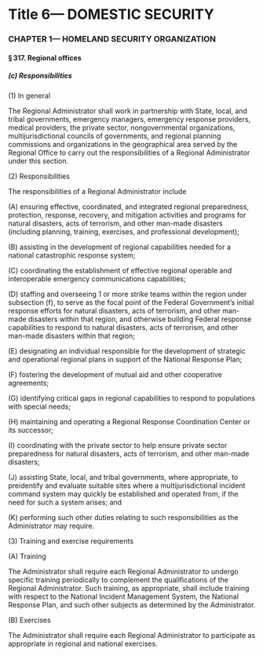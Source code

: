 
# Title 6— DOMESTIC SECURITY
### CHAPTER 1— HOMELAND SECURITY ORGANIZATION
#### § 317. Regional offices
##### (c) Responsibilities

(1) In general

The Regional Administrator shall work in partnership with State, local, and tribal governments, emergency managers, emergency response providers, medical providers, the private sector, nongovernmental organizations, multijurisdictional councils of governments, and regional planning commissions and organizations in the geographical area served by the Regional Office to carry out the responsibilities of a Regional Administrator under this section.

(2) Responsibilities

The responsibilities of a Regional Administrator include

(A) ensuring effective, coordinated, and integrated regional preparedness, protection, response, recovery, and mitigation activities and programs for natural disasters, acts of terrorism, and other man-made disasters (including planning, training, exercises, and professional development);

(B) assisting in the development of regional capabilities needed for a national catastrophic response system;

(C) coordinating the establishment of effective regional operable and interoperable emergency communications capabilities;

(D) staffing and overseeing 1 or more strike teams within the region under subsection (f), to serve as the focal point of the Federal Government’s initial response efforts for natural disasters, acts of terrorism, and other man-made disasters within that region, and otherwise building Federal response capabilities to respond to natural disasters, acts of terrorism, and other man-made disasters within that region;

(E) designating an individual responsible for the development of strategic and operational regional plans in support of the National Response Plan;

(F) fostering the development of mutual aid and other cooperative agreements;

(G) identifying critical gaps in regional capabilities to respond to populations with special needs;

(H) maintaining and operating a Regional Response Coordination Center or its successor;

(I) coordinating with the private sector to help ensure private sector preparedness for natural disasters, acts of terrorism, and other man-made disasters;

(J) assisting State, local, and tribal governments, where appropriate, to preidentify and evaluate suitable sites where a multijurisdictional incident command system may quickly be established and operated from, if the need for such a system arises; and

(K) performing such other duties relating to such responsibilities as the Administrator may require.

(3) Training and exercise requirements

(A) Training

The Administrator shall require each Regional Administrator to undergo specific training periodically to complement the qualifications of the Regional Administrator. Such training, as appropriate, shall include training with respect to the National Incident Management System, the National Response Plan, and such other subjects as determined by the Administrator.

(B) Exercises

The Administrator shall require each Regional Administrator to participate as appropriate in regional and national exercises.

